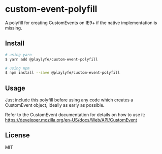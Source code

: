 # custom-event-polyfill

A polyfill for creating CustomEvents on IE9+ if the native implementation is missing.

## Install

```bash
# using yarn
$ yarn add @playlyfe/custom-event-polyfill

# using npm
$ npm install --save @playlyfe/custom-event-polyfill
```

## Usage

Just include this polyfill before using any code which creates a CustomEvent
object, ideally as early as possible.

Refer to the CustomEvent documentation for details on how to use it:
https://developer.mozilla.org/en-US/docs/Web/API/CustomEvent

## License

MIT
